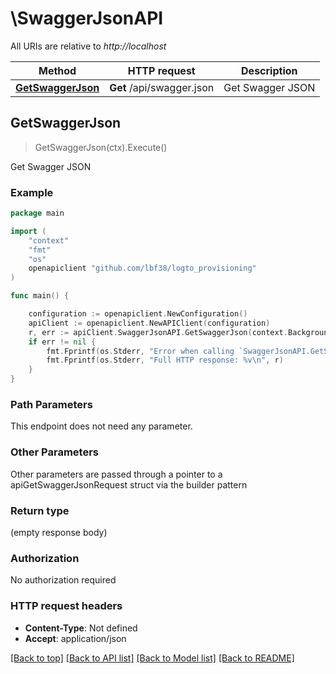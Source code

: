 # \SwaggerJsonAPI

All URIs are relative to *http://localhost*

Method | HTTP request | Description
------------- | ------------- | -------------
[**GetSwaggerJson**](SwaggerJsonAPI.md#GetSwaggerJson) | **Get** /api/swagger.json | Get Swagger JSON



## GetSwaggerJson

> GetSwaggerJson(ctx).Execute()

Get Swagger JSON



### Example

```go
package main

import (
	"context"
	"fmt"
	"os"
	openapiclient "github.com/lbf38/logto_provisioning"
)

func main() {

	configuration := openapiclient.NewConfiguration()
	apiClient := openapiclient.NewAPIClient(configuration)
	r, err := apiClient.SwaggerJsonAPI.GetSwaggerJson(context.Background()).Execute()
	if err != nil {
		fmt.Fprintf(os.Stderr, "Error when calling `SwaggerJsonAPI.GetSwaggerJson``: %v\n", err)
		fmt.Fprintf(os.Stderr, "Full HTTP response: %v\n", r)
	}
}
```

### Path Parameters

This endpoint does not need any parameter.

### Other Parameters

Other parameters are passed through a pointer to a apiGetSwaggerJsonRequest struct via the builder pattern


### Return type

 (empty response body)

### Authorization

No authorization required

### HTTP request headers

- **Content-Type**: Not defined
- **Accept**: application/json

[[Back to top]](#) [[Back to API list]](../README.md#documentation-for-api-endpoints)
[[Back to Model list]](../README.md#documentation-for-models)
[[Back to README]](../README.md)

